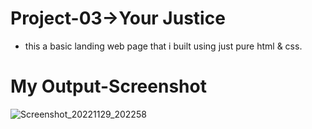 # Project-03->Your Justice 

* this a basic landing web page that i built using just pure html & css.

# My Output-Screenshot

![Screenshot_20221129_202258](https://user-images.githubusercontent.com/59407093/204562026-8443591a-dca5-431c-b205-1530f667e4f1.png)
